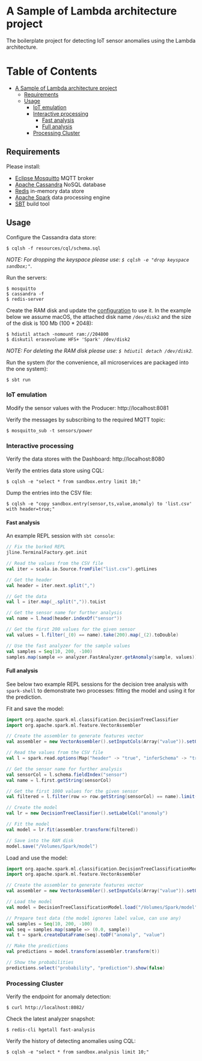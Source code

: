 # A Sample of Lambda architecture project

The boilerplate project for detecting IoT sensor anomalies using the Lambda architecture.

# Table of Contents

* [A Sample of Lambda architecture project](#a-sample-of-lambda-architecture-project)
  * [Requirements](#requirements)
  * [Usage](#usage)
    * [IoT emulation](#iot-emulation)
    * [Interactive processing](#interactive-processing)
      * [Fast analysis](#fast-analysis)
      * [Full analysis](#full-analysis)
    * [Processing Cluster](#processing-cluster)

## Requirements

Please install:

 - [Eclipse Mosquitto](https://mosquitto.org/) MQTT broker
 - [Apache Cassandra](http://cassandra.apache.org/) NoSQL database
 - [Redis](https://redis.io/) in-memory data store
 - [Apache Spark](https://spark.apache.org/) data processing engine
 - [SBT](http://www.scala-sbt.org/) build tool

## Usage

Configure the Cassandra data store:

    $ cqlsh -f resources/cql/schema.sql

*NOTE: For dropping the keyspace please use: `$ cqlsh -e "drop keyspace sandbox;"`.*

Run the servers:

    $ mosquitto
    $ cassandra -f
    $ redis-server

Create the RAM disk and update the [configuration](src/main/resources/application.conf)
to use it. In the example below we assume macOS, the attached disk name `/dev/disk2`
and the size of the disk is 100 Mb (100 * 2048):

    $ hdiutil attach -nomount ram://204800
    $ diskutil erasevolume HFS+ 'Spark' /dev/disk2

*NOTE: For deleting the RAM disk please use: `$ hdiutil detach /dev/disk2`.*

Run the system (for the convenience, all microservices are packaged into the one system):

    $ sbt run

### IoT emulation

Modify the sensor values with the Producer: http://localhost:8081

Verify the messages by subscribing to the required MQTT topic:

    $ mosquitto_sub -t sensors/power

### Interactive processing

Verify the data stores with the Dashboard: http://localhost:8080

Verify the entries data store using CQL:

    $ cqlsh -e "select * from sandbox.entry limit 10;"

Dump the entries into the CSV file:

    $ cqlsh -e "copy sandbox.entry(sensor,ts,value,anomaly) to 'list.csv' with header=true;"

#### Fast analysis

An example REPL session with `sbt console`:

```scala
// Fix the borked REPL
jline.TerminalFactory.get.init

// Read the values from the CSV file
val iter = scala.io.Source.fromFile("list.csv").getLines

// Get the header
val header = iter.next.split(",")

// Get the data
val l = iter.map(_.split(",")).toList

// Get the sensor name for further analysis
val name = l.head(header.indexOf("sensor"))

// Get the first 200 values for the given sensor
val values = l.filter(_(0) == name).take(200).map(_(2).toDouble)

// Use the fast analyzer for the sample values
val samples = Seq(10, 200, -100)
samples.map(sample => analyzer.FastAnalyzer.getAnomaly(sample, values))
```

#### Full analysis

See below two example REPL sessions for the decision tree analysis with `spark-shell` to
demonstrate two processes: fitting the model and using it for the prediction.

Fit and save the model:

```scala
import org.apache.spark.ml.classification.DecisionTreeClassifier
import org.apache.spark.ml.feature.VectorAssembler

// Create the assembler to generate features vector
val assembler = new VectorAssembler().setInputCols(Array("value")).setOutputCol("features")

// Read the values from the CSV file
val l = spark.read.options(Map("header" -> "true", "inferSchema" -> "true")).csv("list.csv")

// Get the sensor name for further analysis
val sensorCol = l.schema.fieldIndex("sensor")
val name = l.first.getString(sensorCol)

// Get the first 1000 values for the given sensor
val filtered = l.filter(row => row.getString(sensorCol) == name).limit(1000)

// Create the model
val lr = new DecisionTreeClassifier().setLabelCol("anomaly")

// Fit the model
val model = lr.fit(assembler.transform(filtered))

// Save into the RAM disk
model.save("/Volumes/Spark/model")
```

Load and use the model:

```scala
import org.apache.spark.ml.classification.DecisionTreeClassificationModel
import org.apache.spark.ml.feature.VectorAssembler

// Create the assembler to generate features vector
val assembler = new VectorAssembler().setInputCols(Array("value")).setOutputCol("features")

// Load the model
val model = DecisionTreeClassificationModel.load("/Volumes/Spark/model")

// Prepare test data (the model ignores label value, can use any)
val samples = Seq(10, 200, -100)
val seq = samples.map(sample => (0.0, sample))
val t = spark.createDataFrame(seq).toDF("anomaly", "value")

// Make the predictions
val predictions = model.transform(assembler.transform(t))

// Show the probabilities
predictions.select("probability", "prediction").show(false)
```

### Processing Cluster

Verify the endpoint for anomaly detection:

    $ curl http://localhost:8082/

Check the latest analyzer snapshot:

    $ redis-cli hgetall fast-analysis

Verify the history of detecting anomalies using CQL:

    $ cqlsh -e "select * from sandbox.analysis limit 10;"

